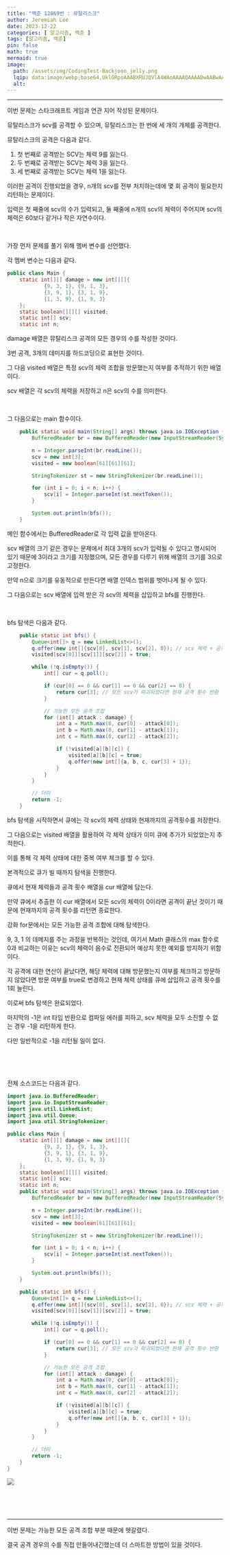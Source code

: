 ```yaml
---
title: "백준 12869번 : 뮤탈리스크"
author: Jeremiah Lee
date: 2023-12-22
categories: [ 알고리즘, 백준 ]
tags: [알고리즘, 백준]
pin: false
math: true
mermaid: true
image: 
  path: /assets/img/CodingTest-Backjoon_jelly.png
  lqip: data:image/webp;base64,UklGRpoAAABXRUJQVlA4WAoAAAAQAAAADwAABwAAQUxQSDIAAAARL0AmbZurmr57yyIiqE8oiG0bejIYEQTgqiDA9vqnsUSI6H+oAERp2HZ65qP/VIAWAFZQOCBCAAAA8AEAnQEqEAAIAAVAfCWkAALp8sF8rgRgAP7o9FDvMCkMde9PK7euH5M1m6VWoDXf2FkP3BqV0ZYbO6NA/VFIAAAA
  alt: 
---
```

***

이번 문제는 스타크래프트 게임과 연관 지어 작성된 문제이다.

뮤탈리스크가 scv를 공격할 수 있으며, 뮤탈리스크는 한 번에 세 개의 개체를 공격한다.

뮤탈리스크의 공격은 다음과 같다.
1. 첫 번째로 공격받는 SCV는 체력 9를 잃는다.
2. 두 번째로 공격받는 SCV는 체력 3을 잃는다.
3. 세 번째로 공격받는 SCV는 체력 1을 잃는다.

이러한 공격이 진행되었을 경우, n개의 scv를 전부 처치하는데에 몇 회 공격이 필요한지 리턴하는 문제이다.

입력은 첫 째줄에 scv의 수가 입력되고, 둘 째줄에 n개의 scv의 체력이 주어지며 scv의 체력은 60보다 같거나 작은 자연수이다.

<br>

가장 먼저 문제를 풀기 위해 멤버 변수를 선언했다.

각 멤버 변수는 다음과 같다.

```java
public class Main {
    static int[][] damage = new int[][]{
            {9, 3, 1}, {9, 1, 3},
            {3, 9, 1}, {3, 1, 9},
            {1, 3, 9}, {1, 9, 3}
    };
    static boolean[][][] visited;
    static int[] scv;
    static int n;
```

damage 배열은 뮤탈리스크 공격의 모든 경우의 수를 작성한 것이다.

3번 공격, 3개의 데미지를 하드코딩으로 표현한 것이다.

그 다음 visited 배열은 특정 scv의 체력 조합을 방문했는지 여부를 추적하기 위한 배열이다.

scv 배열은 각 scv의 체력을 저장하고 n은 scv의 수를 의미한다.

<br>

그 다음으로는 main 함수이다.

```java
    public static void main(String[] args) throws java.io.IOException {
        BufferedReader br = new BufferedReader(new InputStreamReader(System.in));

        n = Integer.parseInt(br.readLine());
        scv = new int[3];
        visited = new boolean[61][61][61];

        StringTokenizer st = new StringTokenizer(br.readLine());

        for (int i = 0; i < n; i++) {
            scv[i] = Integer.parseInt(st.nextToken());
        }

        System.out.println(bfs());
    }
```

메인 함수에서는 BufferedReader로 각 입력 값을 받아온다.

scv 배열의 크기 같은 경우는 문제에서 최대 3개의 scv가 입력될 수 있다고 명시되어 있기 때문에 3이라고 크기를 지정했으며,
모든 경우를 다루기 위해 배열의 크기를 3으로 고정한다.

만약 n으로 크기를 유동적으로 만든다면 배열 인덱스 범위를 벗어나게 될 수 있다.

그 다음으로는 scv 배열에 입력 받은 각 scv의 체력을 삽입하고 bfs를 진행한다.

<br>

bfs 탐색은 다음과 같다.

```java
    public static int bfs() {
        Queue<int[]> q = new LinkedList<>();
        q.offer(new int[]{scv[0], scv[1], scv[2], 0}); // scv 체력 + 공격 횟수
        visited[scv[0]][scv[1]][scv[2]] = true;

        while (!q.isEmpty()) {
            int[] cur = q.poll();

            if (cur[0] == 0 && cur[1] == 0 && cur[2] == 0) {
                return cur[3]; // 모든 scv가 파괴되었다면 현재 공격 횟수 반환
            }

            // 가능한 모든 공격 조합
            for (int[] attack : damage) {
                int a = Math.max(0, cur[0] - attack[0]);
                int b = Math.max(0, cur[1] - attack[1]);
                int c = Math.max(0, cur[2] - attack[2]);

                if (!visited[a][b][c]) {
                    visited[a][b][c] = true;
                    q.offer(new int[]{a, b, c, cur[3] + 1});
                }
            }
        }

        // 더미
        return -1;
    }
```

bfs 탐색을 시작하면서 큐에는 각 scv의 체력 상태와 현재까지의 공격횟수를 저장한다.

그 다음으로는 visited 배열을 활용하여 각 체력 상태가 이미 큐에 추가가 되었었는지 추적한다.

이를 통해 각 체력 상태에 대한 중복 여부 체크를 할 수 있다.

본격적으로 큐가 빌 때까지 탐색을 진행한다.

큐에서 현재 체력들과 공격 횟수 배열을 cur 배열에 담는다.

만약 큐에서 추출한 이 cur 배열에서 모든 scv의 체력이 0이라면 공격이 끝난 것이기 때문에 현재까지의 공격 횟수를 리턴면 종료한다.

강화 for문에서는 모든 가능한 공격 조합에 대해 탐색한다.

9, 3, 1 의 데메지를 주는 과정을 반복하는 것인데, 여기서 Math 클래스의 max 함수로 0과 비교하는 이유는 scv의 체력이 음수로 
전환되어 예상치 못한 예외를 방지하기 위함이다.

각 공격에 대한 연산이 끝났다면, 해당 체력에 대해 방문했는지 여부를 체크하고 방문하지 않았다면 방문 여부를 true로 변경하고
현재 체력 상태를 큐에 삽입하고 공격 횟수를 1회 늘린다.

이로써 bfs 탐색은 완료되었다.

마지막의 -1은 int 타입 반환으로 컴파일 에러를 피하고, scv 체력을 모두 소진할 수 없는 경우 -1을 리턴하게 한다.

다만 일반적으로 -1을 리턴될 일이 없다.

<br>
<br>
<br>

전체 소스코드는 다음과 같다.
```java
import java.io.BufferedReader;
import java.io.InputStreamReader;
import java.util.LinkedList;
import java.util.Queue;
import java.util.StringTokenizer;

public class Main {
    static int[][] damage = new int[][]{
            {9, 3, 1}, {9, 1, 3},
            {3, 9, 1}, {3, 1, 9},
            {1, 3, 9}, {1, 9, 3}
    };
    static boolean[][][] visited;
    static int[] scv;
    static int n;
    public static void main(String[] args) throws java.io.IOException {
        BufferedReader br = new BufferedReader(new InputStreamReader(System.in));

        n = Integer.parseInt(br.readLine());
        scv = new int[3];
        visited = new boolean[61][61][61];

        StringTokenizer st = new StringTokenizer(br.readLine());

        for (int i = 0; i < n; i++) {
            scv[i] = Integer.parseInt(st.nextToken());
        }

        System.out.println(bfs());
    }

    public static int bfs() {
        Queue<int[]> q = new LinkedList<>();
        q.offer(new int[]{scv[0], scv[1], scv[2], 0}); // scv 체력 + 공격 횟수
        visited[scv[0]][scv[1]][scv[2]] = true;

        while (!q.isEmpty()) {
            int[] cur = q.poll();

            if (cur[0] == 0 && cur[1] == 0 && cur[2] == 0) {
                return cur[3]; // 모든 scv가 파괴되었다면 현재 공격 횟수 반환
            }

            // 가능한 모든 공격 조합
            for (int[] attack : damage) {
                int a = Math.max(0, cur[0] - attack[0]);
                int b = Math.max(0, cur[1] - attack[1]);
                int c = Math.max(0, cur[2] - attack[2]);

                if (!visited[a][b][c]) {
                    visited[a][b][c] = true;
                    q.offer(new int[]{a, b, c, cur[3] + 1});
                }
            }
        }

        // 더미
        return -1;
    }
}
```
![](/assets/img/CT_BJ_LOG/BJ_12869.png)

<br>
<br>
<br>

***

이번 문제는 가능한 모든 공격 조합 부분 때문에 헷갈렸다.

결국 공격 경우의 수를 직접 만들어내긴했는데 더 스마트한 방법이 있을 것이다.
